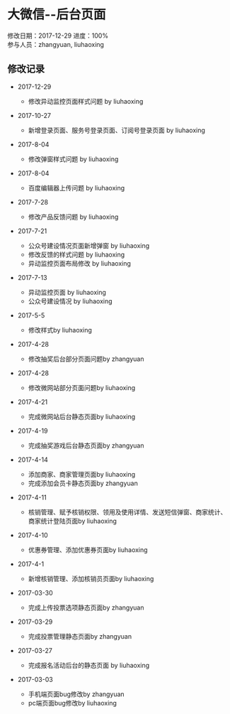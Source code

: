 # 大微信--后台页面  
修改日期：2017-12-29
进度：100%  
参与人员：zhangyuan, liuhaoxing

## 修改记录
- 2017-12-29
    * 修改异动监控页面样式问题 by liuhaoxing
- 2017-10-27
    * 新增登录页面、服务号登录页面、订阅号登录页面 by liuhaoxing
- 2017-8-04
    * 修改弹窗样式问题 by liuhaoxing
- 2017-8-04
    * 百度编辑器上传问题 by liuhaoxing
    
- 2017-7-28
    * 修改产品反馈问题 by liuhaoxing
    
- 2017-7-21
    * 公众号建设情况页面新增弹窗 by liuhaoxing
    * 修改反馈的样式问题 by liuhaoxing
    * 异动监控页面布局修改 by liuhaoxing
    
- 2017-7-13
    * 异动监控页面 by liuhaoxing
    * 公众号建设情况 by liuhaoxing

- 2017-5-5
    * 修改样式by liuhaoxing
    
- 2017-4-28
    * 修改抽奖后台部分页面问题by zhangyuan

- 2017-4-28
    * 修改微网站部分页面问题by liuhaoxing
    
- 2017-4-21
    * 完成微网站后台静态页面by liuhaoxing
    
- 2017-4-19
    * 完成抽奖游戏后台静态页面by zhangyuan

- 2017-4-14
    * 添加商家、商家管理页面by liuhaoxing
    * 完成添加会员卡静态页面by zhangyuan
    
- 2017-4-11
    * 核销管理、赋予核销权限、领用及使用详情、发送短信弹窗、商家统计、商家统计登陆页面by liuhaoxing
    
- 2017-4-10
    * 优惠券管理、添加优惠券页面by liuhaoxing
    
- 2017-4-1
    * 新增核销管理、添加核销员页面by liuhaoxing
   
- 2017-03-30
  * 完成上传投票选项静态页面by zhangyuan

- 2017-03-29
  * 完成投票管理静态页面by zhangyuan
  
- 2017-03-27
  * 完成报名活动后台的静态页面 by liuhaoxing

- 2017-03-03
  * 手机端页面bug修改by zhangyuan
  * pc端页面bug修改by liuhaoxing









